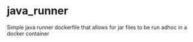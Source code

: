 # java_runner
Simple java runner dockerfile that allows for jar files to be run adhoc in a docker container
